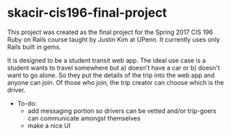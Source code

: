 # skacir-cis196-final-project

This project was created as the final project for the Spring 2017 CIS 196 Ruby on Rails course taught by Justin Kim at UPenn. It currently uses only Rails built in gems.

It is designed to be a student transit web app. The ideal use case is a student wants to travel somewhere but a) doesn't have a car or b) doesn't want to go alone. So they put the details of the trip into the web app and anyone can join. Of those who join, the trip creator can choose which is the driver.


* To-do:
  * add messaging portion so drivers can be vetted and/or trip-goers can communicate amongst themselves
  * make a nice UI